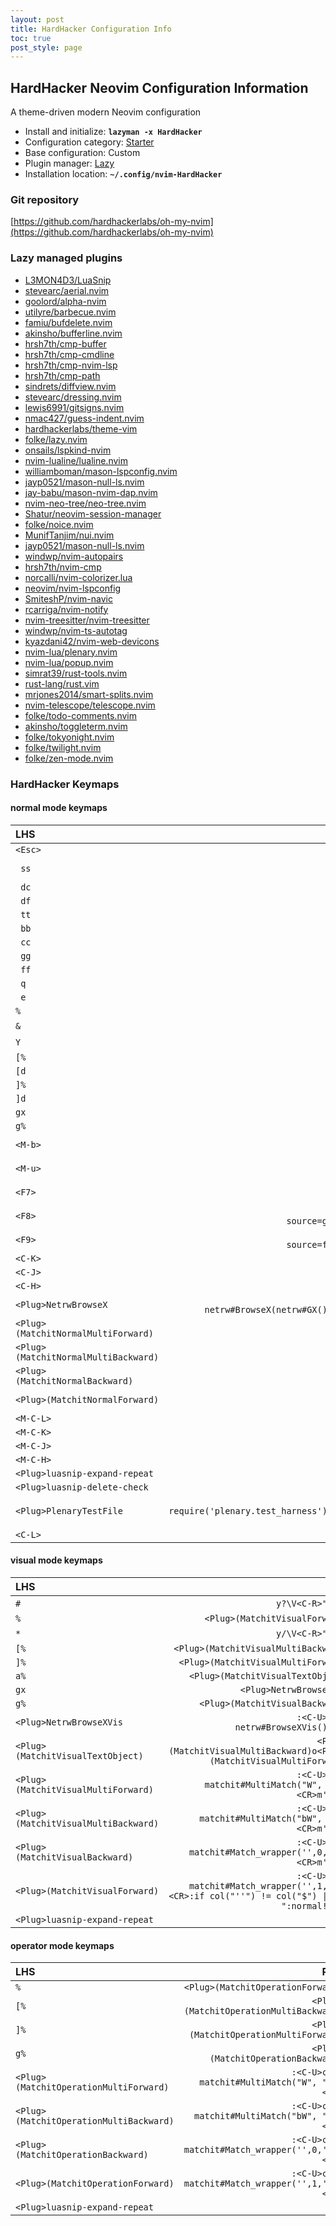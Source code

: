```yaml
---
layout: post
title: HardHacker Configuration Info
toc: true
post_style: page
---
```


## HardHacker Neovim Configuration Information

A theme-driven modern Neovim configuration

- Install and initialize: **`lazyman -x HardHacker`**
- Configuration category: [Starter](https://lazyman.dev/configurations/#starter-configurations)
- Base configuration:     Custom
- Plugin manager:         [Lazy](https://github.com/folke/lazy.nvim)
- Installation location:  **`~/.config/nvim-HardHacker`**

### Git repository

[https://github.com/hardhackerlabs/oh-my-nvim](https://github.com/hardhackerlabs/oh-my-nvim)

### Lazy managed plugins

- [L3MON4D3/LuaSnip](https://github.com/L3MON4D3/LuaSnip)
- [stevearc/aerial.nvim](https://github.com/stevearc/aerial.nvim)
- [goolord/alpha-nvim](https://github.com/goolord/alpha-nvim)
- [utilyre/barbecue.nvim](https://github.com/utilyre/barbecue.nvim.git)
- [famiu/bufdelete.nvim](https://github.com/famiu/bufdelete.nvim)
- [akinsho/bufferline.nvim](https://github.com/akinsho/bufferline.nvim)
- [hrsh7th/cmp-buffer](https://github.com/hrsh7th/cmp-buffer)
- [hrsh7th/cmp-cmdline](https://github.com/hrsh7th/cmp-cmdline)
- [hrsh7th/cmp-nvim-lsp](https://github.com/hrsh7th/cmp-nvim-lsp)
- [hrsh7th/cmp-path](https://github.com/hrsh7th/cmp-path)
- [sindrets/diffview.nvim](https://github.com/sindrets/diffview.nvim.git)
- [stevearc/dressing.nvim](https://github.com/stevearc/dressing.nvim)
- [lewis6991/gitsigns.nvim](https://github.com/lewis6991/gitsigns.nvim)
- [nmac427/guess-indent.nvim](https://github.com/nmac427/guess-indent.nvim.git)
- [hardhackerlabs/theme-vim](https://github.com/hardhackerlabs/theme-vim.git)
- [folke/lazy.nvim](https://github.com/folke/lazy.nvim)
- [onsails/lspkind-nvim](https://github.com/onsails/lspkind-nvim)
- [nvim-lualine/lualine.nvim](https://github.com/nvim-lualine/lualine.nvim)
- [williamboman/mason-lspconfig.nvim](https://github.com/williamboman/mason-lspconfig.nvim)
- [jayp0521/mason-null-ls.nvim](https://github.com/jayp0521/mason-null-ls.nvim)
- [jay-babu/mason-nvim-dap.nvim](https://github.com/jay-babu/mason-nvim-dap.nvim)
- [nvim-neo-tree/neo-tree.nvim](https://github.com/nvim-neo-tree/neo-tree.nvim)
- [Shatur/neovim-session-manager](https://github.com/Shatur/neovim-session-manager)
- [folke/noice.nvim](https://github.com/folke/noice.nvim)
- [MunifTanjim/nui.nvim](https://github.com/MunifTanjim/nui.nvim)
- [jayp0521/mason-null-ls.nvim](https://github.com/jayp0521/mason-null-ls.nvim)
- [windwp/nvim-autopairs](https://github.com/windwp/nvim-autopairs)
- [hrsh7th/nvim-cmp](https://github.com/hrsh7th/nvim-cmp)
- [norcalli/nvim-colorizer.lua](https://github.com/norcalli/nvim-colorizer.lua)
- [neovim/nvim-lspconfig](https://github.com/neovim/nvim-lspconfig)
- [SmiteshP/nvim-navic](https://github.com/SmiteshP/nvim-navic)
- [rcarriga/nvim-notify](https://github.com/rcarriga/nvim-notify)
- [nvim-treesitter/nvim-treesitter](https://github.com/nvim-treesitter/nvim-treesitter)
- [windwp/nvim-ts-autotag](https://github.com/windwp/nvim-ts-autotag)
- [kyazdani42/nvim-web-devicons](https://github.com/kyazdani42/nvim-web-devicons)
- [nvim-lua/plenary.nvim](https://github.com/nvim-lua/plenary.nvim)
- [nvim-lua/popup.nvim](https://github.com/nvim-lua/popup.nvim)
- [simrat39/rust-tools.nvim](https://github.com/simrat39/rust-tools.nvim)
- [rust-lang/rust.vim](https://github.com/rust-lang/rust.vim.git)
- [mrjones2014/smart-splits.nvim](https://github.com/mrjones2014/smart-splits.nvim)
- [nvim-telescope/telescope.nvim](https://github.com/nvim-telescope/telescope.nvim)
- [folke/todo-comments.nvim](https://github.com/folke/todo-comments.nvim)
- [akinsho/toggleterm.nvim](https://github.com/akinsho/toggleterm.nvim)
- [folke/tokyonight.nvim](https://github.com/folke/tokyonight.nvim)
- [folke/twilight.nvim](https://github.com/folke/twilight.nvim)
- [folke/zen-mode.nvim](https://github.com/folke/zen-mode.nvim)

### HardHacker Keymaps

#### normal mode keymaps

|  LHS  |  RHS  | Description |
| :---- | ----: | :---------- |
| <code>&lt;Esc&gt;</code> | <code>:nohlsearch&lt;CR&gt;:echo&lt;CR&gt;</code> |  |
| <code> ss</code> | <code>:SessionManager load_session&lt;CR&gt;</code> |  |
| <code> dc</code> | <code>:DiffviewClose&lt;CR&gt;</code> |  |
| <code> df</code> | <code>:DiffviewOpen&lt;CR&gt;</code> |  |
| <code> tt</code> | <code>:BufferLinePick&lt;CR&gt;</code> |  |
| <code> bb</code>|  |  |
| <code> cc</code>|  |  |
| <code> gg</code>|  |  |
| <code> ff</code>|  |  |
| <code> q</code>|  |  |
| <code> e</code>|  |  |
| <code>%</code> | <code>&lt;Plug&gt;(MatchitNormalForward)</code> |  |
| <code>&</code> | <code>:&&&lt;CR&gt;</code> | Nvim builtin | 
| <code>Y</code> | <code>y$</code> | Nvim builtin | 
| <code>[%</code> | <code>&lt;Plug&gt;(MatchitNormalMultiBackward)</code> |  |
| <code>[d</code>|  |  |
| <code>]%</code> | <code>&lt;Plug&gt;(MatchitNormalMultiForward)</code> |  |
| <code>]d</code>|  |  |
| <code>gx</code> | <code>&lt;Plug&gt;NetrwBrowseX</code> |  |
| <code>g%</code> | <code>&lt;Plug&gt;(MatchitNormalBackward)</code> |  |
| <code>&lt;M-b&gt;</code> | <code>:lua _bottom_term_toggle()&lt;CR&gt;</code> |  |
| <code>&lt;M-u&gt;</code> | <code>:lua _float_term_toggle()&lt;CR&gt;</code> |  |
| <code>&lt;F7&gt;</code> | <code>:AerialToggle! right&lt;CR&gt;</code> |  |
| <code>&lt;F8&gt;</code> | <code>:Neotree position=float source=git_status action=show toggle=true&lt;CR&gt;</code> |  |
| <code>&lt;F9&gt;</code> | <code>:Neotree position=left source=filesystem action=show toggle=true&lt;CR&gt;</code> |  |
| <code>&lt;C-K&gt;</code> | <code>&lt;C-W&gt;k</code> |  |
| <code>&lt;C-J&gt;</code> | <code>&lt;C-W&gt;j</code> |  |
| <code>&lt;C-H&gt;</code> | <code>&lt;C-W&gt;h</code> |  |
| <code>&lt;Plug&gt;NetrwBrowseX</code> | <code>:call netrw#BrowseX(netrw#GX(),netrw#CheckIfRemote(netrw#GX()))&lt;CR&gt;</code> |  |
| <code>&lt;Plug&gt;(MatchitNormalMultiForward)</code> | <code>:&lt;C-U&gt;call matchit#MultiMatch("W",  "n")&lt;CR&gt;</code> |  |
| <code>&lt;Plug&gt;(MatchitNormalMultiBackward)</code> | <code>:&lt;C-U&gt;call matchit#MultiMatch("bW", "n")&lt;CR&gt;</code> |  |
| <code>&lt;Plug&gt;(MatchitNormalBackward)</code> | <code>:&lt;C-U&gt;call matchit#Match_wrapper('',0,'n')&lt;CR&gt;</code> |  |
| <code>&lt;Plug&gt;(MatchitNormalForward)</code> | <code>:&lt;C-U&gt;call matchit#Match_wrapper('',1,'n')&lt;CR&gt;</code> |  |
| <code>&lt;M-C-L&gt;</code>|  |  |
| <code>&lt;M-C-K&gt;</code>|  |  |
| <code>&lt;M-C-J&gt;</code>|  |  |
| <code>&lt;M-C-H&gt;</code>|  |  |
| <code>&lt;Plug&gt;luasnip-expand-repeat</code>|  |  |
| <code>&lt;Plug&gt;luasnip-delete-check</code>|  |  |
| <code>&lt;Plug&gt;PlenaryTestFile</code> | <code>:lua require('plenary.test_harness').test_directory(vim.fn.expand("%:p"))&lt;CR&gt;</code> |  |
| <code>&lt;C-L&gt;</code> | <code>&lt;C-W&gt;l</code> |  |

#### visual mode keymaps

|  LHS  |  RHS  | Description |
| :---- | ----: | :---------- |
| <code>#</code> | <code>y?\V&lt;C-R&gt;"&lt;CR&gt;</code> | Nvim builtin | 
| <code>%</code> | <code>&lt;Plug&gt;(MatchitVisualForward)</code> |  |
| <code>*</code> | <code>y/\V&lt;C-R&gt;"&lt;CR&gt;</code> | Nvim builtin | 
| <code>[%</code> | <code>&lt;Plug&gt;(MatchitVisualMultiBackward)</code> |  |
| <code>]%</code> | <code>&lt;Plug&gt;(MatchitVisualMultiForward)</code> |  |
| <code>a%</code> | <code>&lt;Plug&gt;(MatchitVisualTextObject)</code> |  |
| <code>gx</code> | <code>&lt;Plug&gt;NetrwBrowseXVis</code> |  |
| <code>g%</code> | <code>&lt;Plug&gt;(MatchitVisualBackward)</code> |  |
| <code>&lt;Plug&gt;NetrwBrowseXVis</code> | <code>:&lt;C-U&gt;call netrw#BrowseXVis()&lt;CR&gt;</code> |  |
| <code>&lt;Plug&gt;(MatchitVisualTextObject)</code> | <code>&lt;Plug&gt;(MatchitVisualMultiBackward)o&lt;Plug&gt;(MatchitVisualMultiForward)</code> |  |
| <code>&lt;Plug&gt;(MatchitVisualMultiForward)</code> | <code>:&lt;C-U&gt;call matchit#MultiMatch("W",  "n")&lt;CR&gt;m'gv``</code> |  |
| <code>&lt;Plug&gt;(MatchitVisualMultiBackward)</code> | <code>:&lt;C-U&gt;call matchit#MultiMatch("bW", "n")&lt;CR&gt;m'gv``</code> |  |
| <code>&lt;Plug&gt;(MatchitVisualBackward)</code> | <code>:&lt;C-U&gt;call matchit#Match_wrapper('',0,'v')&lt;CR&gt;m'gv``</code> |  |
| <code>&lt;Plug&gt;(MatchitVisualForward)</code> | <code>:&lt;C-U&gt;call matchit#Match_wrapper('',1,'v')&lt;CR&gt;:if col("''") != col("$") &#124; exe ":normal! m'" | endif&lt;CR&gt;gv``</code> |  |
| <code>&lt;Plug&gt;luasnip-expand-repeat</code>|  |  |

#### operator mode keymaps

|  LHS  |  RHS  | Description |
| :---- | ----: | :---------- |
| <code>%</code> | <code>&lt;Plug&gt;(MatchitOperationForward)</code> |  |
| <code>[%</code> | <code>&lt;Plug&gt;(MatchitOperationMultiBackward)</code> |  |
| <code>]%</code> | <code>&lt;Plug&gt;(MatchitOperationMultiForward)</code> |  |
| <code>g%</code> | <code>&lt;Plug&gt;(MatchitOperationBackward)</code> |  |
| <code>&lt;Plug&gt;(MatchitOperationMultiForward)</code> | <code>:&lt;C-U&gt;call matchit#MultiMatch("W",  "o")&lt;CR&gt;</code> |  |
| <code>&lt;Plug&gt;(MatchitOperationMultiBackward)</code> | <code>:&lt;C-U&gt;call matchit#MultiMatch("bW", "o")&lt;CR&gt;</code> |  |
| <code>&lt;Plug&gt;(MatchitOperationBackward)</code> | <code>:&lt;C-U&gt;call matchit#Match_wrapper('',0,'o')&lt;CR&gt;</code> |  |
| <code>&lt;Plug&gt;(MatchitOperationForward)</code> | <code>:&lt;C-U&gt;call matchit#Match_wrapper('',1,'o')&lt;CR&gt;</code> |  |
| <code>&lt;Plug&gt;luasnip-expand-repeat</code>|  |  |
